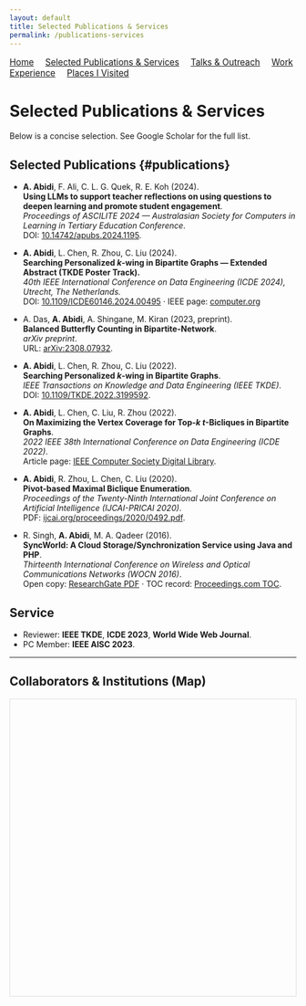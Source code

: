 ```yaml
---
layout: default
title: Selected Publications & Services
permalink: /publications-services
---
```



<nav style="margin: 1rem 0; font-size: 0.95rem;">
  <a href="/" style="margin-right: 1rem;">Home</a>
  <a href="/publications-services" style="margin-right: 1rem;">Selected Publications & Services</a>
  <a href="/talks-outreach" style="margin-right: 1rem;">Talks & Outreach</a>
  <a href="/experience" style="margin-right: 1rem;">Work Experience</a>
  <a href="/places" style="margin-right: 1rem;">Places I Visited</a>
</nav>


# Selected Publications & Services

Below is a concise selection. See Google Scholar for the full list.

## Selected Publications {#publications}

- **A. Abidi**, F. Ali, C. L. G. Quek, R. E. Koh (2024).  
  **Using LLMs to support teacher reflections on using questions to deepen learning and promote student engagement**.  
  *Proceedings of ASCILITE 2024 — Australasian Society for Computers in Learning in Tertiary Education Conference*.  
  DOI: [10.14742/apubs.2024.1195](https://doi.org/10.14742/apubs.2024.1195).

- **A. Abidi**, L. Chen, R. Zhou, C. Liu (2024).  
  **Searching Personalized *k*-wing in Bipartite Graphs — Extended Abstract (TKDE Poster Track).**  
  *40th IEEE International Conference on Data Engineering (ICDE 2024), Utrecht, The Netherlands.*  
  DOI: [10.1109/ICDE60146.2024.00495](https://doi.org/10.1109/ICDE60146.2024.00495) · IEEE page: [computer.org](https://www.computer.org/csdl/proceedings-article/icde/2024/171500f727/1YOtqb6CwUw)

- A. Das, **A. Abidi**, A. Shingane, M. Kiran (2023, preprint).  
  **Balanced Butterfly Counting in Bipartite-Network**.  
  *arXiv preprint*.  
  URL: [arXiv:2308.07932](https://arxiv.org/abs/2308.07932).

- **A. Abidi**, L. Chen, R. Zhou, C. Liu (2022).  
  **Searching Personalized *k*-wing in Bipartite Graphs**.  
  *IEEE Transactions on Knowledge and Data Engineering (IEEE TKDE)*.  
  DOI: [10.1109/TKDE.2022.3199592](https://doi.org/10.1109/TKDE.2022.3199592). 

- **A. Abidi**, L. Chen, C. Liu, R. Zhou (2022).  
  **On Maximizing the Vertex Coverage for Top-*k* *t*-Bicliques in Bipartite Graphs**.  
  *2022 IEEE 38th International Conference on Data Engineering (ICDE 2022)*.  
  Article page: [IEEE Computer Society Digital Library](https://www.computer.org/csdl/proceedings-article/icde/2022/088300c346/1FwFuCFcARG). 

- **A. Abidi**, R. Zhou, L. Chen, C. Liu (2020).  
  **Pivot-based Maximal Biclique Enumeration**.  
  *Proceedings of the Twenty-Ninth International Joint Conference on Artificial Intelligence (IJCAI-PRICAI 2020)*.  
  PDF: [ijcai.org/proceedings/2020/0492.pdf](https://www.ijcai.org/proceedings/2020/0492.pdf).

- R. Singh, **A. Abidi**, M. A. Qadeer (2016).  
  **SyncWorld: A Cloud Storage/Synchronization Service using Java and PHP**.  
  *Thirteenth International Conference on Wireless and Optical Communications Networks (WOCN 2016)*.  
  Open copy: [ResearchGate PDF](https://www.researchgate.net/profile/Aman-Abidi/publication/311313841_SyncWorld_A_cloud_storagesynchronization_service_using_Java_and_Php/links/5b591920aca272a2d66b9c23/SyncWorld-A-cloud-storage-synchronization-service-using-Java-and-Php.pdf) · TOC record: [Proceedings.com TOC](https://www.proceedings.com/content/032/032386webtoc.pdf). 


## Service
- Reviewer: **IEEE TKDE**, **ICDE 2023**, **World Wide Web Journal**.  
- PC Member: **IEEE AISC 2023**.

---

## Collaborators & Institutions (Map)

<link rel="stylesheet" href="https://unpkg.com/leaflet@1.9.4/dist/leaflet.css"/>
<script src="https://unpkg.com/leaflet@1.9.4/dist/leaflet.js"></script>
<style>
  #collab-map { height: 520px; margin: 1rem 0; border: 1px solid #ddd; }
</style>

<div id="collab-map" role="region" aria-label="Collaborators map"></div>

<script>
  // Initialise map
  var map = L.map('collab-map').setView([9.5, 90.0], 3);

  L.tileLayer('https://{s}.tile.openstreetmap.org/{z}/{x}/{y}.png', {
    maxZoom: 19,
    attribution: '&copy; OpenStreetMap contributors'
  }).addTo(map);

  // Marker data — update as needed
  var markers = [
    {
      name: "NIE / NTU (Singapore)",
      people: ["Dr. C. L. G. Quek", "R. E. Koh", "A. Abidi"],
      coords: [1.3483, 103.6831]
    },
    {
      name: "Swinburne University of Technology (Hawthorn)",
      people: ["Prof. Chengfei Liu", "Dr. Lu Chen", "Dr. Rui Zhou", "A. Abidi"],
      coords: [-37.8206, 145.0400]
    },
    {
      name: "Deakin University (Burwood)",
      people: ["Teaching collaborations (sessional tutor)"],
      coords: [-37.8475, 145.1140]
    },
    {
      name: "Purdue University Northwest (Hammond)",
      people: ["Dr. Quamar Niyaz"],
      coords: [41.5834, -87.4766]
    },
    {
      name: "BITS Pilani (Hyderabad)",
      people: ["Dr. Apurba Das"],
      coords: [17.5933, 78.1230]
    }
  ];

  var bounds = [];
  markers.forEach(function(m) {
    var popup = "<strong>" + m.name + "</strong><br/>" +
                "Collaborators: " + m.people.join(", ");
    var marker = L.marker(m.coords).addTo(map).bindPopup(popup);
    bounds.push(m.coords);
  });

  if (bounds.length > 0) {
    map.fitBounds(bounds, { padding: [30, 30] });
  }
</script>

